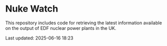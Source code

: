 # Nuke Watch

This repository includes code for retrieving the latest information available on the output of EDF nuclear power plants in the UK.

Last updated: 2025-06-16 18:23
